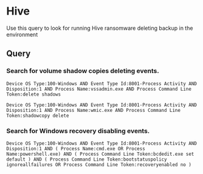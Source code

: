 # Hive

Use this query to look for running Hive ransomware deleting backup in the environment

## Query

### Search for volume shadow copies deleting events.

```
Device OS Type:100-Windows AND Event Type Id:8001-Process Activity AND Disposition:1 AND Process Name:vssadmin.exe AND Process Command Line Token:delete shadows
```

```
Device OS Type:100-Windows AND Event Type Id:8001-Process Activity AND Disposition:1 AND Process Name:wmic.exe AND Process Command Line Token:shadowcopy delete
```

### Search for Windows recovery disabling events.

```
Device OS Type:100-Windows AND Event Type Id:8001-Process Activity AND Disposition:1 AND ( Process Name:cmd.exe OR Process Name:powershell.exe) AND ( Process Command Line Token:bcdedit.exe set default ) AND ( Process Command Line Token:bootstatuspolicy ignoreallfailures OR Process Command Line Token:recoveryenabled no )
```

